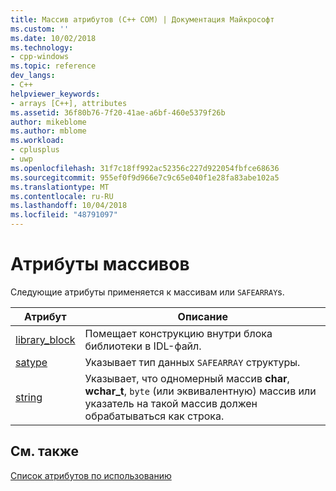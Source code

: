 ```yaml
---
title: Массив атрибутов (C++ COM) | Документация Майкрософт
ms.custom: ''
ms.date: 10/02/2018
ms.technology:
- cpp-windows
ms.topic: reference
dev_langs:
- C++
helpviewer_keywords:
- arrays [C++], attributes
ms.assetid: 36f80b76-7f20-41ae-a6bf-460e5379f26b
author: mikeblome
ms.author: mblome
ms.workload:
- cplusplus
- uwp
ms.openlocfilehash: 31f7c18ff992ac52356c227d922054fbfce68636
ms.sourcegitcommit: 955ef0f9d966e7c9c65e040f1e28fa83abe102a5
ms.translationtype: MT
ms.contentlocale: ru-RU
ms.lasthandoff: 10/04/2018
ms.locfileid: "48791097"
---
```

# <a name="array-attributes"></a>Атрибуты массивов

Следующие атрибуты применяется к массивам или `SAFEARRAY`s.

|Атрибут|Описание|
|---------------|-----------------|
|[library_block](library-block.md)|Помещает конструкцию внутри блока библиотеки в IDL-файл.|
|[satype](satype.md)|Указывает тип данных `SAFEARRAY` структуры.|
|[string](string-cpp.md)|Указывает, что одномерный массив **char**, **wchar_t**, `byte` (или эквивалентную) массив или указатель на такой массив должен обрабатываться как строка.|

## <a name="see-also"></a>См. также

[Список атрибутов по использованию](attributes-by-usage.md)